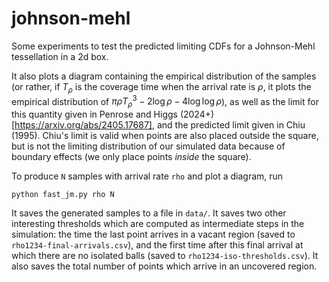 # johnson-mehl
Some experiments to test the predicted limiting CDFs for a Johnson-Mehl tessellation in a 2d box.

It also plots a diagram containing the empirical distribution of the samples (or rather, if $T_\rho$ is the coverage time when the arrival rate is $\rho$, it plots the empirical distribution of $\pi \rho T_\rho^3 - 2\log \rho - 4\log \log \rho$), as well as the limit for this quantity given in Penrose and Higgs (2024+) [https://arxiv.org/abs/2405.17687], and the predicted limit given in Chiu (1995). Chiu's limit is valid when points are also placed outside the square, but is not the limiting distribution of our simulated data because of boundary effects (we only place points _inside_ the square).

To produce `N` samples with arrival rate `rho` and plot a diagram, run
```
python fast_jm.py rho N
```

It saves the generated samples to a file in `data/`. It saves two other interesting thresholds which are computed as intermediate steps in the simulation: the time the last point arrives in a vacant region (saved to `rho1234-final-arrivals.csv`), and the first time after this final arrival at which there are no isolated balls (saved to `rho1234-iso-thresholds.csv`). It also saves the total number of points which arrive in an uncovered region.
